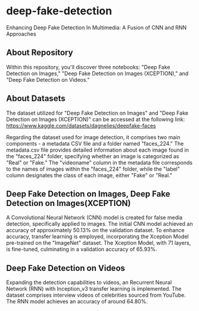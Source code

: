 # deep-fake-detection
Enhancing Deep Fake Detection In Multimedia: A Fusion of CNN and RNN Approaches

## About Repository
Within this repository, you'll discover three notebooks: "Deep Fake Detection on Images," "Deep Fake Detection on Images (XCEPTION)," and "Deep Fake Detection on Videos."

## About Datasets
The dataset utilized for "Deep Fake Detection on Images" and "Deep Fake Detection on Images (XCEPTION)" can be accessed at the following link: https://www.kaggle.com/datasets/dagnelies/deepfake-faces

Regarding the dataset used for image detection, it comprises two main components - a metadata CSV file and a folder named "faces_224." The metadata.csv file provides detailed information about each image found in the "faces_224" folder, specifying whether an image is categorized as "Real" or "Fake." The "videoname" column in the metadata file corresponds to the names of images within the "faces_224" folder, while the "label" column designates the class of each image, either "Fake" or "Real."

## Deep Fake Detection on Images, Deep Fake Detection on Images(XCEPTION)
A Convolutional Neural Network (CNN) model is created for false media detection, specifically applied to images. The initial CNN model achieved an accuracy of approximately 50.13% on the validation dataset. To enhance accuracy, transfer learning is employed, incorporating the Xception Model pre-trained on the "ImageNet" dataset. The Xception Model, with 71 layers, is fine-tuned, culminating in a validation accuracy of 65.93%.

## Deep Fake Detection on Videos
Expanding the detection capabilities to videos, an Recurrent Neural Network (RNN) with Inception_v3 transfer learning is implemented. The dataset comprises interview videos of celebrities sourced from YouTube. The RNN model achieves an accuracy of around 64.80%.
